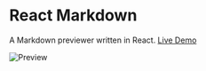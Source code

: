 # React Markdown

A Markdown previewer written in React. [Live Demo](https://divyanshu0x16.github.io/React-Markdown/)

![Preview](https://user-images.githubusercontent.com/62815174/120119334-d8c51200-c1b4-11eb-9bb1-5aa61f67792a.gif)
